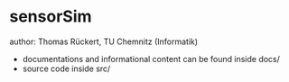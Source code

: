 sensorSim
=========

author: Thomas Rückert, TU Chemnitz (Informatik)

* documentations and informational content can be found inside docs/
* source code inside src/

